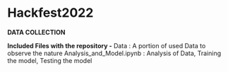 # Hackfest2022

**DATA COLLECTION**

**Included Files with the repository -**
Data : A portion of used Data to observe the nature
Analysis_and_Model.ipynb : Analysis of Data, Training the model, Testing the model
